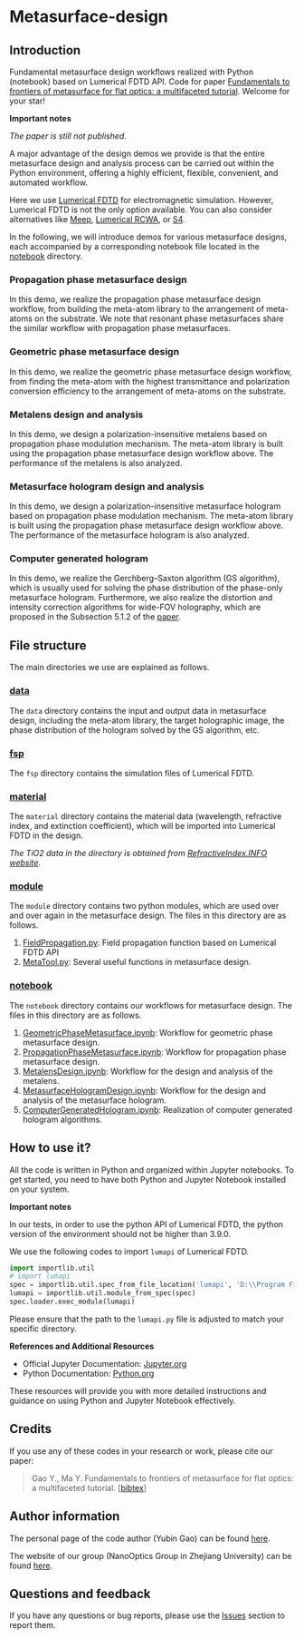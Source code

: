 # Metasurface-design

## Introduction

Fundamental metasurface design workflows realized with Python (notebook) based on Lumerical FDTD API. 
Code for paper [Fundamentals to frontiers of metasurface for flat optics: a multifaceted tutorial]().  <!-- NOTE -->
Welcome for your star!

**Important notes** <!-- NOTE -->

*The paper is still not published.*

A major advantage of the design demos we provide is that 
the entire metasurface design and analysis process can be carried out within the Python environment, 
offering a highly efficient, flexible, convenient, and automated workflow. 

Here we use [Lumerical FDTD](https://www.ansys.com/products/optics/fdtd) for electromagnetic simulation. 
However, Lumerical FDTD is not the only option available. 
You can also consider alternatives like [Meep](https://meep.readthedocs.io/en/master/), 
[Lumerical RCWA](https://optics.ansys.com/hc/en-us/articles/4414567728787-RCWA-Product-Reference-Manual), 
or [S4](https://web.stanford.edu/group/fan/S4/). 

In the following, 
we will introduce demos for various metasurface designs, 
each accompanied by a corresponding notebook file located in the [notebook](notebook/) directory.

### Propagation phase metasurface design

In this demo, we realize the propagation phase metasurface design workflow, 
from building the meta-atom library to the arrangement of meta-atoms on the substrate. 
We note that resonant phase metasurfaces share the similar workflow with propagation phase metasurfaces. 

### Geometric phase metasurface design

In this demo, we realize the geometric phase metasurface design workflow, 
from finding the meta-atom with the highest transmittance and polarization conversion efficiency 
to the arrangement of meta-atoms on the substrate. 

### Metalens design and analysis

In this demo, we design a polarization-insensitive metalens based on propagation phase modulation mechanism. 
The meta-atom library is built using the propagation phase metasurface design workflow above. 
The performance of the metalens is also analyzed. 

### Metasurface hologram design and analysis

In this demo, we design a polarization-insensitive metasurface hologram based on propagation phase modulation mechanism. 
The meta-atom library is built using the propagation phase metasurface design workflow above. 
The performance of the metasurface hologram is also analyzed. 

### Computer generated hologram 

In this demo, we realize the Gerchberg–Saxton algorithm (GS algorithm), 
which is usually used for solving the phase distribution of the phase-only metasurface hologram. 
Furthermore, we also realize the distortion and intensity correction algorithms for wide-FOV holography, 
which are proposed in the Subsection 5.1.2 of the [paper]().  <!-- NOTE -->

## File structure

The main directories we use are explained as follows. 

### [data](data/)

The `data` directory contains the input and output data in metasurface design, 
including the meta-atom library, the target holographic image, 
the phase distribution of the hologram solved by the GS algorithm, etc. 

### [fsp](fsp/)

The `fsp` directory contains the simulation files of Lumerical FDTD. 

### [material](material/)

The `material` directory contains the material data (wavelength, refractive index, and extinction coefficient), 
which will be imported into Lumerical FDTD in the design. 

*The TiO2 data in the directory is obtained from [RefractiveIndex.INFO website](https://refractiveindex.info/).*

### [module](module/)

The `module` directory contains two python modules, which are used over and over again in the metasurface design. 
The files in this directory are as follows.

1. [FieldPropagation.py](module/FieldPropagation.py): Field propagation function based on Lumerical FDTD API
2. [MetaTool.py](module/MetaTool.py): Several useful functions in metasurface design.

### [notebook](notebook/)

The `notebook` directory contains our workflows for metasurface design. 
The files in this directory are as follows.

1. [GeometricPhaseMetasurface.ipynb](notebook/GeometricPhaseMetasurface.ipynb): Workflow for geometric phase metasurface design.
2. [PropagationPhaseMetasurface.ipynb](notebook/PropagationPhaseMetasurface.ipynb): Workflow for propagation phase metasurface design.
3. [MetalensDesign.ipynb](notebook/MetalensDesign.ipynb): Workflow for the design and analysis of the metalens.
4. [MetasurfaceHologramDesign.ipynb](notebook/MetasurfaceHologramDesign.ipynb): Workflow for the design and analysis of the metasurface hologram.
5. [ComputerGeneratedHologram.ipynb](notebook/ComputerGeneratedHologram.ipynb): Realization of computer generated hologram algorithms. 

## How to use it?

All the code is written in Python and organized within Jupyter notebooks. 
To get started, you need to have both Python and Jupyter Notebook installed on your system.

**Important notes**

In our tests, in order to use the python API of Lumerical FDTD, 
the python version of the environment should not be higher than 3.9.0. 

We use the following codes to import `lumapi` of Lumerical FDTD. 

```python
import importlib.util
# import lumapi
spec = importlib.util.spec_from_file_location('lumapi', 'D:\\Program Files\\Lumerical\\v241\\api\\python\\lumapi.py')
lumapi = importlib.util.module_from_spec(spec)
spec.loader.exec_module(lumapi)
```

Please ensure that the path to the `lumapi.py` file is adjusted to match your specific directory. 

**References and Additional Resources**

- Official Jupyter Documentation: [Jupyter.org](https://jupyter.org/documentation)
- Python Documentation: [Python.org](https://docs.python.org/3/)

These resources will provide you with more detailed instructions and guidance on using Python and Jupyter Notebook effectively. 

## Credits
If you use any of these codes in your research or work, please cite our paper:

> Gao Y., Ma Y. Fundamentals to frontiers of metasurface for flat optics: a multifaceted tutorial. 
> [[bibtex](article.bib)] <!-- NOTE -->

## Author information

The personal page of the code author (Yubin Gao) can be found [here](https://hzzg0727.github.io/).

The website of our group (NanoOptics Group in Zhejiang University) can be found [here](http://10.12.15.222/index).

## Questions and feedback

If you have any questions or bug reports, 
please use the [Issues](https://github.com/hzzg0727/Metasurface-Design/issues) section to report them. 
